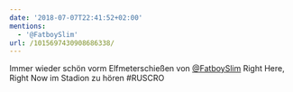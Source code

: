 ```yaml
---
date: '2018-07-07T22:41:52+02:00'
mentions:
  - '@FatboySlim'
url: /1015697430908686338/
---
```

Immer wieder schön vorm Elfmeterschießen von [@FatboySlim](https://twitter.com/@FatboySlim) Right Here, Right Now im Stadion zu hören #RUSCRO
